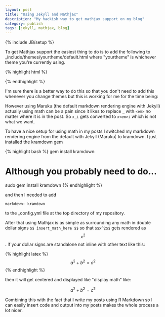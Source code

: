 ```yaml
---
layout: post
title: "Using Jekyll and Mathjax"
description: "My hackish way to get mathjax support on my blog"
category: publish
tags: [jekyll, mathjax, blog]
---
```

{% include JB/setup %}

To get Mathjax support the easiest thing to do is to add the following to _include/themes/yourtheme/default.html where "yourtheme" is whichever theme you're currently using.

{% highlight html %}
<script type="text/javascript"
    src="http://cdn.mathjax.org/mathjax/latest/MathJax.js?config=TeX-AMS-MML_HTMLorMML">
</script>
{% endhighlight %}

I'm sure there is a better way to do this so that you don't need to add this whenever you change themes but this is working for me for the time being:
    
However using Maruku (the default markdown rendering engine with Jekyll) actually using math can be a pain since it likes to replace `_` with `<em>` no matter where it is in the post.  So `x_i` gets converted to `x<em>i` which is not what we want.

To have a nice setup for using math in my posts I switched my markdown rendering engine from the default with Jekyll (Maruku) to kramdown.  I just installed the kramdown gem

{% highlight bash %}
gem install kramdown
# Although you probably need to do...
sudo gem install kramdown
{% endhighlight %}

and then I needed to add

    markdown: kramdown
    
to the _config.yml file at the top directory of my repository.

After that  using Mathjax is as simple as surrounding any math in double dollar signs `$$ insert_math_here $$` so that `$$x^2$$` gets rendered as $$x^2$$.  If your dollar signs are standalone not inline with other text like this: 

{% highlight latex %}
$$a^2 + b^2 = c^2$$
{% endhighlight %}

then it will get centered and displayed like "display math" like:

$$a^2 + b^2 = c^2$$

Combining this with the fact that I write my posts using R Markdown so I can easily insert code and output into my posts makes the whole process a lot nicer.
